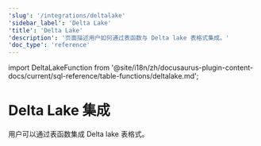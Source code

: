 ```yaml
---
'slug': '/integrations/deltalake'
'sidebar_label': 'Delta Lake'
'title': 'Delta Lake'
'description': '页面描述用户如何通过表函数与 Delta lake 表格式集成。'
'doc_type': 'reference'
---
```


import DeltaLakeFunction from '@site/i18n/zh/docusaurus-plugin-content-docs/current/sql-reference/table-functions/deltalake.md';


# Delta Lake 集成

用户可以通过表函数集成 Delta lake 表格式。

<DeltaLakeFunction/>
